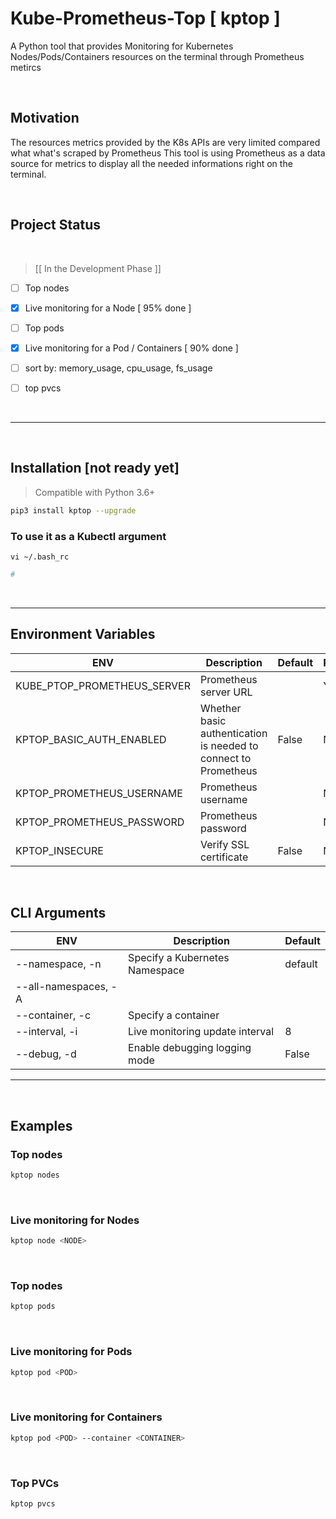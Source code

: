 # Kube-Prometheus-Top [ kptop ]

A Python tool that provides Monitoring for Kubernetes Nodes/Pods/Containers resources on the terminal through Prometheus metircs

<br>

## Motivation

The resources metrics provided by the K8s APIs are very limited compared what what's scraped by Prometheus
This tool is using Prometheus as a data source for metrics to display all the needed informations right on the terminal.

<br>

## Project Status
<br>

>  [[ In the Development Phase ]]
- [ ] Top nodes
- [x] Live monitoring for a Node [ 95% done ]
- [ ] Top pods
- [x] Live monitoring for a Pod / Containers [ 90% done ]
- [ ] sort by: memory_usage, cpu_usage, fs_usage
- [ ] top pvcs


<br>

---

<br>

## Installation [not ready yet]

> Compatible with Python 3.6+

```bash
pip3 install kptop --upgrade
```

### To use it as a Kubectl argument

`vi ~/.bash_rc`

```bash
# 
```

<br>

---

## Environment Variables

| ENV                         | Description                                                  | Default | Required |
| --------------------------- | ------------------------------------------------------------ | ------- | -------- |
| KUBE_PTOP_PROMETHEUS_SERVER | Prometheus server URL                                        |         | Yes      |
| KPTOP_BASIC_AUTH_ENABLED    | Whether basic authentication is needed to connect to Prometheus | False   | No       |
| KPTOP_PROMETHEUS_USERNAME   | Prometheus username                                          |         | No       |
| KPTOP_PROMETHEUS_PASSWORD   | Prometheus password                                          |         | No       |
| KPTOP_INSECURE              | Verify SSL certificate                                       | False   | No       |





<br>

## CLI Arguments


| ENV                   | Description                     | Default |
| --------------------- | ------------------------------- | ------- |
| --namespace,  -n      | Specify a Kubernetes Namespace  | default |
| --all-namespaces,  -A |                                 |         |
| --container,  -c      | Specify a container             |         |
| --interval,  -i       | Live monitoring update interval | 8       |
| --debug,  -d          | Enable debugging logging mode   | False   |





---

<br>

## Examples

### Top nodes

```bash
kptop nodes
```

<br>


### Live monitoring for Nodes

```bash
kptop node <NODE>
```


<br>


### Top nodes

```bash
kptop pods
```

<br>

### Live monitoring for Pods

```bash
kptop pod <POD>
```


<br>

### Live monitoring for Containers

```bash
kptop pod <POD> --container <CONTAINER>
```

<br>

### Top PVCs

```bash
kptop pvcs
```

<br>




